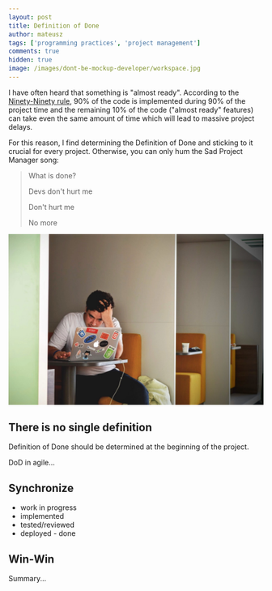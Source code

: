 ```yaml
---
layout: post
title: Definition of Done
author: mateusz
tags: ['programming practices', 'project management']
comments: true
hidden: true
image: /images/dont-be-mockup-developer/workspace.jpg
---
```


I have often heard that something is "almost ready". According to the [Ninety-Ninety rule](https://brightinventions.pl/blog/dont-be-mockup-developer/#ninety-ninety-rule), 90% of the code is implemented during 90% of the project time and the remaining 10% of the code ("almost ready" features) can take even the same amount of time which will lead to massive project delays.

For this reason, I find determining the Definition of Done and sticking to it crucial for every project. Otherwise, you can only hum the Sad Project Manager song:
>What is done?
>
>Devs don't hurt me
>
>Don't hurt me
>
>No more

![Annoyed programmer](/images/definition-of-done/annoyed-programmer.jpg)

## There is no single definition

Definition of Done should be determined at the beginning of the project.

DoD in agile...

## Synchronize

- work in progress
- implemented
- tested/reviewed
- deployed - done

## Win-Win

Summary...
